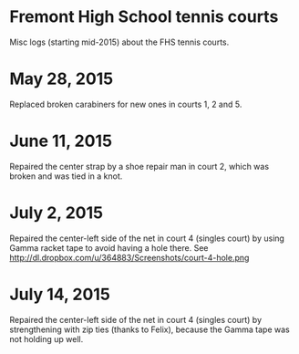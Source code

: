 # Fremont High School tennis courts

Misc logs (starting mid-2015) about the FHS tennis courts.

May 28, 2015
============
Replaced broken carabiners for new ones in courts 1, 2 and 5.

June 11, 2015
=============
Repaired the center strap by a shoe repair man in court 2, which was broken and was tied in a knot.

July 2, 2015
============
Repaired the center-left side of the net in court 4 (singles court) by using Gamma racket tape to avoid having a hole there.
See http://dl.dropbox.com/u/364883/Screenshots/court-4-hole.png

July 14, 2015
============
Repaired the center-left side of the net in court 4 (singles court) by strengthening with zip ties (thanks to Felix), because the Gamma tape was not holding up well.
